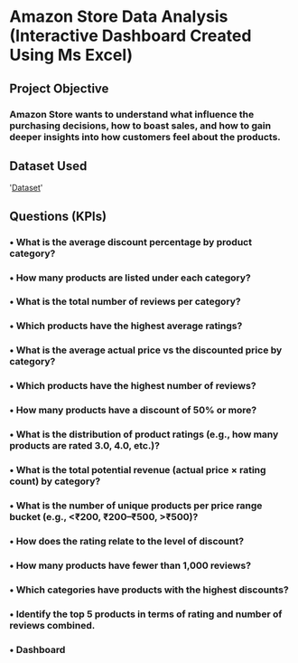# Amazon Store Data Analysis (Interactive Dashboard Created Using Ms Excel)

## Project Objective

### Amazon Store wants to understand what influence the purchasing decisions, how to boast sales, and how to gain deeper insights into how customers feel about the products.
## Dataset Used
'<a href="https://github.com/Marryah007/Amazon_Data_Analysis_Dashboard/blob/main/Amazon%20Product%20Review.xlsx">Dataset</a>'

## Questions (KPIs)
### •	What is the average discount percentage by product category?

### •	How many products are listed under each category?

### •	What is the total number of reviews per category? 

### •	Which products have the highest average ratings?

### •	What is the average actual price vs the discounted price by category? 

### •	Which products have the highest number of reviews? 

### •	How many products have a discount of 50% or more?

### •	What is the distribution of product ratings (e.g., how many products are rated 3.0, 4.0, etc.)? 

### •	What is the total potential revenue (actual price × rating count) by category? 

### •	What is the number of unique products per price range bucket (e.g., <₹200, ₹200–₹500, >₹500)?

### •	How does the rating relate to the level of discount?

### •	How many products have fewer than 1,000 reviews?

### •	Which categories have products with the highest discounts?

### •	Identify the top 5 products in terms of rating and number of reviews combined.

### •	Dashboard



